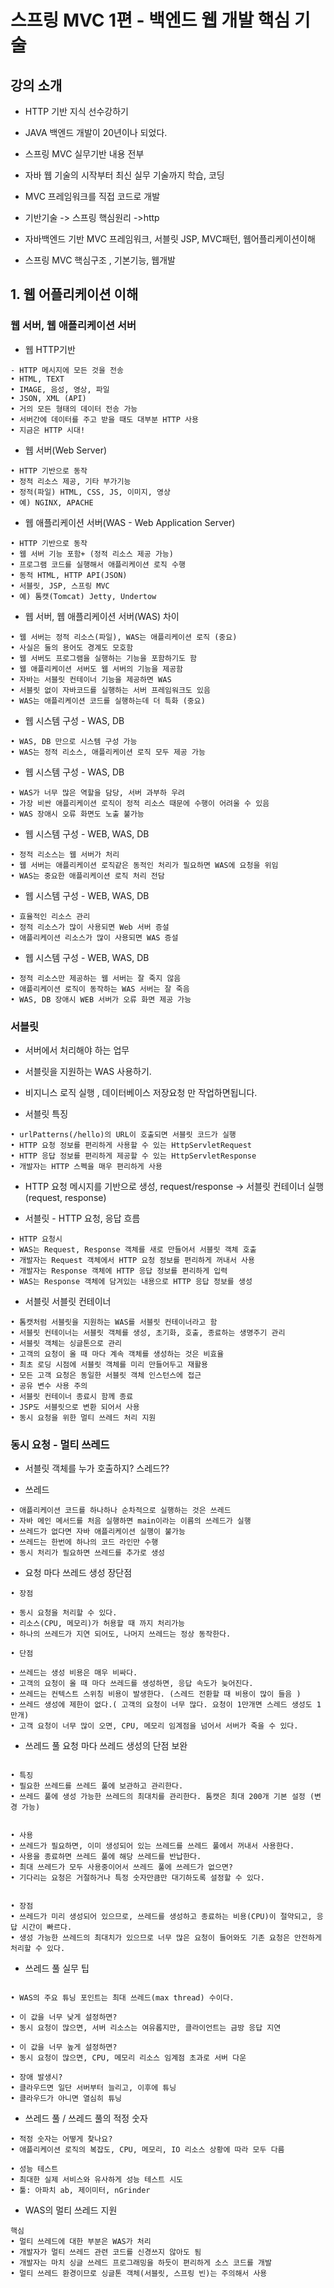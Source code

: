 # 스프링 MVC 1편 - 백엔드 웹 개발 핵심 기술


## 강의 소개

- HTTP 기반 지식 선수강하기

- JAVA 백엔드 개발이 20년이나 되었다.

- 스프링 MVC 실무기반 내용 전부

- 자바 웹 기술의 시작부터 최신 실무 기술까지 학습, 코딩

- MVC 프레임워크를 직접 코드로 개발

- 기반기술 -> 스프링 핵심원리 ->http 

- 자바백엔드 기반 MVC 프레임워크, 서블릿 JSP, MVC패턴, 웹어플리케이션이해

- 스프링 MVC 핵심구조 , 기본기능, 웹개발


## 1. 웹 어플리케이션 이해

### 웹 서버, 웹 애플리케이션 서버

- 웹 HTTP기반

```
- HTTP 메시지에 모든 것을 전송
• HTML, TEXT
• IMAGE, 음성, 영상, 파일
• JSON, XML (API)
• 거의 모든 형태의 데이터 전송 가능
• 서버간에 데이터를 주고 받을 때도 대부분 HTTP 사용
• 지금은 HTTP 시대!
```

- 웹 서버(Web Server)

```
• HTTP 기반으로 동작
• 정적 리소스 제공, 기타 부가기능
• 정적(파일) HTML, CSS, JS, 이미지, 영상
• 예) NGINX, APACHE
```


- 웹 애플리케이션 서버(WAS - Web Application Server)

```
• HTTP 기반으로 동작
• 웹 서버 기능 포함+ (정적 리소스 제공 가능)
• 프로그램 코드를 실행해서 애플리케이션 로직 수행
• 동적 HTML, HTTP API(JSON)
• 서블릿, JSP, 스프링 MVC
• 예) 톰캣(Tomcat) Jetty, Undertow
```

- 웹 서버, 웹 애플리케이션 서버(WAS) 차이

```
• 웹 서버는 정적 리소스(파일), WAS는 애플리케이션 로직 (중요)
• 사실은 둘의 용어도 경계도 모호함
• 웹 서버도 프로그램을 실행하는 기능을 포함하기도 함
• 웹 애플리케이션 서버도 웹 서버의 기능을 제공함
• 자바는 서블릿 컨테이너 기능을 제공하면 WAS
• 서블릿 없이 자바코드를 실행하는 서버 프레임워크도 있음
• WAS는 애플리케이션 코드를 실행하는데 더 특화 (중요)
```

- 웹 시스템 구성 - WAS, DB

```
• WAS, DB 만으로 시스템 구성 가능
• WAS는 정적 리소스, 애플리케이션 로직 모두 제공 가능
```

- 웹 시스템 구성 - WAS, DB

```
• WAS가 너무 많은 역할을 담당, 서버 과부하 우려
• 가장 비싼 애플리케이션 로직이 정적 리소스 때문에 수행이 어려울 수 있음
• WAS 장애시 오류 화면도 노출 불가능
```


- 웹 시스템 구성 - WEB, WAS, DB

```
• 정적 리소스는 웹 서버가 처리
• 웹 서버는 애플리케이션 로직같은 동적인 처리가 필요하면 WAS에 요청을 위임
• WAS는 중요한 애플리케이션 로직 처리 전담
```

- 웹 시스템 구성 - WEB, WAS, DB

```
• 효율적인 리소스 관리
• 정적 리소스가 많이 사용되면 Web 서버 증설
• 애플리케이션 리소스가 많이 사용되면 WAS 증설
```

- 웹 시스템 구성 - WEB, WAS, DB

```
• 정적 리소스만 제공하는 웹 서버는 잘 죽지 않음
• 애플리케이션 로직이 동작하는 WAS 서버는 잘 죽음
• WAS, DB 장애시 WEB 서버가 오류 화면 제공 가능
```



### 서블릿

- 서버에서 처리해야 하는 업무

- 서블릿을 지원하는 WAS 사용하기.

- 비지니스 로직 실행 , 데이터베이스 저장요청 만 작업하면됩니다.


- 서블릿 특징

``` 
• urlPatterns(/hello)의 URL이 호출되면 서블릿 코드가 실행
• HTTP 요청 정보를 편리하게 사용할 수 있는 HttpServletRequest
• HTTP 응답 정보를 편리하게 제공할 수 있는 HttpServletResponse
• 개발자는 HTTP 스펙을 매우 편리하게 사용

```

- HTTP 요청 메시지를 기반으로 생성, request/response -> 서블릿 컨테이너 실행(request, response) 


- 서블릿 - HTTP 요청, 응답 흐름

```
• HTTP 요청시
• WAS는 Request, Response 객체를 새로 만들어서 서블릿 객체 호출
• 개발자는 Request 객체에서 HTTP 요청 정보를 편리하게 꺼내서 사용
• 개발자는 Response 객체에 HTTP 응답 정보를 편리하게 입력
• WAS는 Response 객체에 담겨있는 내용으로 HTTP 응답 정보를 생성
```


- 서블릿 서블릿 컨테이너


```
• 톰캣처럼 서블릿을 지원하는 WAS를 서블릿 컨테이너라고 함
• 서블릿 컨테이너는 서블릿 객체를 생성, 초기화, 호출, 종료하는 생명주기 관리
• 서블릿 객체는 싱글톤으로 관리
• 고객의 요청이 올 때 마다 계속 객체를 생성하는 것은 비효율
• 최초 로딩 시점에 서블릿 객체를 미리 만들어두고 재활용
• 모든 고객 요청은 동일한 서블릿 객체 인스턴스에 접근
• 공유 변수 사용 주의
• 서블릿 컨테이너 종료시 함께 종료
• JSP도 서블릿으로 변환 되어서 사용
• 동시 요청을 위한 멀티 쓰레드 처리 지원
```

### 동시 요청 - 멀티 쓰레드

- 서블릿 객체를 누가 호출하지? 스레드??

- 쓰레드

```
• 애플리케이션 코드를 하나하나 순차적으로 실행하는 것은 쓰레드
• 자바 메인 메서드를 처음 실행하면 main이라는 이름의 쓰레드가 실행
• 쓰레드가 없다면 자바 애플리케이션 실행이 불가능
• 쓰레드는 한번에 하나의 코드 라인만 수행
• 동시 처리가 필요하면 쓰레드를 추가로 생성
```


- 요청 마다 쓰레드 생성 장단점

```
• 장점

• 동시 요청을 처리할 수 있다.
• 리소스(CPU, 메모리)가 허용할 때 까지 처리가능
• 하나의 쓰레드가 지연 되어도, 나머지 쓰레드는 정상 동작한다.
```

```
• 단점

• 쓰레드는 생성 비용은 매우 비싸다.
• 고객의 요청이 올 때 마다 쓰레드를 생성하면, 응답 속도가 늦어진다.
• 쓰레드는 컨텍스트 스위칭 비용이 발생한다. (스레드 전환할 때 비용이 많이 들음 )
• 쓰레드 생성에 제한이 없다.( 고객의 요청이 너무 많다. 요청이 1만개면 스레드 생성도 1만개)
• 고객 요청이 너무 많이 오면, CPU, 메모리 임계점을 넘어서 서버가 죽을 수 있다.
```


- 쓰레드 풀 요청 마다 쓰레드 생성의 단점 보완

```

• 특징
• 필요한 쓰레드를 쓰레드 풀에 보관하고 관리한다.
• 쓰레드 풀에 생성 가능한 쓰레드의 최대치를 관리한다. 톰캣은 최대 200개 기본 설정 (변경 가능)


• 사용
• 쓰레드가 필요하면, 이미 생성되어 있는 쓰레드를 쓰레드 풀에서 꺼내서 사용한다.
• 사용을 종료하면 쓰레드 풀에 해당 쓰레드를 반납한다.
• 최대 쓰레드가 모두 사용중이어서 쓰레드 풀에 쓰레드가 없으면?
• 기다리는 요청은 거절하거나 특정 숫자만큼만 대기하도록 설정할 수 있다.


• 장점
• 쓰레드가 미리 생성되어 있으므로, 쓰레드를 생성하고 종료하는 비용(CPU)이 절약되고, 응답 시간이 빠르다.
• 생성 가능한 쓰레드의 최대치가 있으므로 너무 많은 요청이 들어와도 기존 요청은 안전하게 처리할 수 있다.
```

- 쓰레드 풀 실무 팁

```

• WAS의 주요 튜닝 포인트는 최대 쓰레드(max thread) 수이다.

• 이 값을 너무 낮게 설정하면?
• 동시 요청이 많으면, 서버 리소스는 여유롭지만, 클라이언트는 금방 응답 지연

• 이 값을 너무 높게 설정하면?
• 동시 요청이 많으면, CPU, 메모리 리소스 임계점 초과로 서버 다운

• 장애 발생시?
• 클라우드면 일단 서버부터 늘리고, 이후에 튜닝
• 클라우드가 아니면 열심히 튜닝

```


- 쓰레드 풀 / 쓰레드 풀의 적정 숫자

```
• 적정 숫자는 어떻게 찾나요?
• 애플리케이션 로직의 복잡도, CPU, 메모리, IO 리소스 상황에 따라 모두 다름

• 성능 테스트
• 최대한 실제 서비스와 유사하게 성능 테스트 시도
• 툴: 아파치 ab, 제이미터, nGrinder
```


- WAS의 멀티 쓰레드 지원

```
핵심
• 멀티 쓰레드에 대한 부분은 WAS가 처리
• 개발자가 멀티 쓰레드 관련 코드를 신경쓰지 않아도 됨
• 개발자는 마치 싱글 쓰레드 프로그래밍을 하듯이 편리하게 소스 코드를 개발
• 멀티 쓰레드 환경이므로 싱글톤 객체(서블릿, 스프링 빈)는 주의해서 사용
```